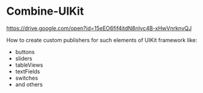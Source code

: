 # Combine-UIKit

https://drive.google.com/open?id=15eEO6fif4itdN8nIyc4B-xHwVnrknvQJ

How to create custom publishers for such elements of UIKit framework like: 
- buttons
- sliders
- tableViews
- textFields
- switches 
- and others
